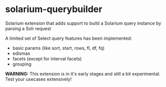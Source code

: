 # solarium-querybuilder

Solarium extension that adds support to build a Solarium query instance by parsing a Solr request

A limited set of Select query features has been implemented:
 
* basic params (like sort, start, rows, fl, df, fq)
* edismax
* facets (except for interval facets)
* grouping

**WARNING:** This extension is in it's early stages and still a bit experimental. Test your usecases extensively!